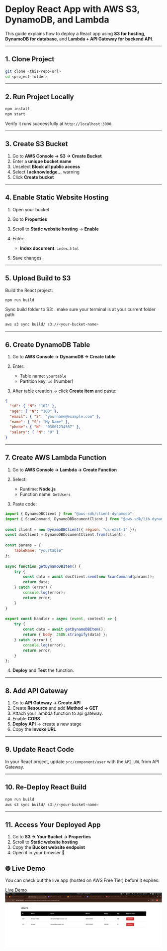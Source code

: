 # Deploy React App with AWS S3, DynamoDB, and Lambda

This guide explains how to deploy a React app using **S3 for hosting**, **DynamoDB for database**, and **Lambda + API Gateway for backend API**.

---

## 1. Clone Project
```bash
git clone <this-repo-url>
cd <project-folder>
````

---

## 2. Run Project Locally

```bash
npm install
npm start
```

Verify it runs successfully at `http://localhost:3000`.

---

## 3. Create S3 Bucket

1. Go to **AWS Console → S3 → Create Bucket**
2. Enter a **unique bucket name**
3. Unselect **Block all public access**
4. Select **I acknowledge...** warning
5. Click **Create bucket**

---

## 4. Enable Static Website Hosting

1. Open your bucket
2. Go to **Properties**
3. Scroll to **Static website hosting** → **Enable**
4. Enter:

   * **Index document**: `index.html`
5. Save changes

---

## 5. Upload Build to S3

Build the React project:

```bash
npm run build
```

Sync build folder to S3:
    . make sure your terminal is at your current folder path 

```bash
aws s3 sync build/ s3://<your-bucket-name>
```

---

## 6. Create DynamoDB Table

1. Go to **AWS Console → DynamoDB → Create table**

2. Enter:

   * Table name: `yourtable`
   * Partition key: `id` (Number)

3. After table creation → click **Create item** and paste:

```json
{
  "id": { "N": "102" },
  "age": { "N": "100" },
  "email": { "S": "yourname@example.com" },
  "name": { "S": "My Name" },
  "phone": { "N": "03001234567" },
  "salary": { "N": "0" }
}
```

---

## 7. Create AWS Lambda Function

1. Go to **AWS Console → Lambda → Create Function**

2. Select:

   * Runtime: **Node.js**
   * Function name: `GetUsers`

3. Paste code:

```js
import { DynamoDBClient } from "@aws-sdk/client-dynamodb";
import { ScanCommand, DynamoDBDocumentClient } from "@aws-sdk/lib-dynamodb";

const client = new DynamoDBClient({ region: "us-east-1" });
const docClient = DynamoDBDocumentClient.from(client);

const params = {
    TableName: "yourtable"
};

async function getDynamoDBItem() {
    try {
        const data = await docClient.send(new ScanCommand(params));
        return data;
    } catch (error) {
        console.log(error);
        return error;
    }
}

export const handler = async (event, context) => {
    try {
        const data = await getDynamoDBItem();
        return { body: JSON.stringify(data) };
    } catch (error) {
        console.log(error);
        return error;
    }
};
```

4. **Deploy** and **Test** the function.

---

## 8. Add API Gateway

1. Go to **API Gateway → Create API**
2. Create **Resource** and add **Method → GET**
3. Attach your lambda function to api gateway.  
3. Enable **CORS**
4. **Deploy API** → create a new stage
5. Copy the **Invoke URL**

---

## 9. Update React Code

In your React project, update `src/component/user` with the `API_URL` from API Gateway.

---

## 10. Re-Deploy React Build

```bash
npm run build
aws s3 sync build/ s3://<your-bucket-name>
```

---

## 11. Access Your Deployed App

1. Go to **S3 → Your Bucket → Properties**
2. Scroll to **Static website hosting**
3. Copy the **Bucket website endpoint**
4. Open it in your browser 🎉


## 🌐 Live Demo

You can check out the live app (hosted on AWS Free Tier) before it expires:

[Live Demo](http://user-processing-system-ahmad.s3-website-us-east-1.amazonaws.com/)
![Proof of Hosting](image.png)
